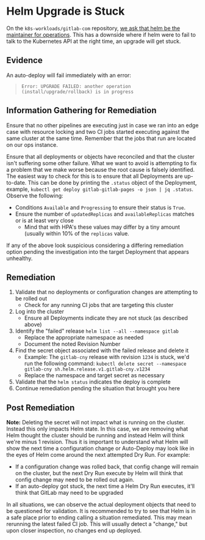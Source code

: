 # Helm Upgrade is Stuck

On the `k8s-workloads/gitlab-com` repository, [we ask that helm be the
maintainer for
operations](https://gitlab.com/gitlab-com/gl-infra/k8s-workloads/gitlab-com/-/blob/bc4d1c0b71668c679200ca282d5cd55a479837b2/bases/helmDefaults.yaml#L5).
This has a downside where if helm were to fail to talk to the Kubernetes API at
the right time, an upgrade will get stuck.

## Evidence

An auto-deploy will fail immediately with an error:

> `Error: UPGRADE FAILED: another operation (install/upgrade/rollback) is in
> progress`

## Information Gathering for Remediation

Ensure that no other pipelines are executing just in case we ran into an edge
case with resource locking and two CI jobs started executing against the same
cluster at the same time.  Remember that the jobs that run are located on our
ops instance.

Ensure that all deployments or objects have reconciled and that the cluster
isn't suffering some other failure.  What we want to avoid is attempting to fix
a problem that we make worse because the root cause is falsely identified.  The
easiest way to check for this is to ensure that all Deployments are up-to-date.
This can be done by printing the `.status` object of the Deployment, example,
`kubectl get deploy gitlab-gitlab-pages -o json | jq .status`.  Observe the
following:

* Conditions `Available` and `Progressing` to ensure their status is `True`.
* Ensure the number of `updatedReplicas` and `availableReplicas` matches or is
  at least very close
  * Mind that with HPA's these values may differ by a tiny amount (usually
    within 10% of the `replicas` value.

If any of the above look suspicious considering a differing remediation option
pending the investigation into the target Deployment that appears unhealthy.

## Remediation

1. Validate that no deployments or configuration changes are attempting to be
   rolled out
   * Check for any running CI jobs that are targeting this cluster
1. Log into the cluster
   * Ensure all Deployments indicate they are not stuck (as described above)
1. Identify the "failed" release `helm list --all --namespace gitlab`
   * Replace the appropriate namespace as needed
   * Document the noted Revision Number
1. Find the secret object associated with the failed release and delete it
   * Example: The `gitlab-cny` release with revision `1234` is stuck, we'd run
     the following command: `kubectl delete secret --namespace gitlab-cny
     sh.helm.release.v1.gitlab-cny.v1234`
   * Replace the namespace and target secret as necessary
1. Validate that the `helm status` indicates the deploy is complete
1. Continue remediation pending the situation that brought you here

## Post Remediation

**Note:** Deleting the secret will not impact what is running on the cluster.
Instead this only impacts Helm state.  In this case, we are removing what Helm
thought the cluster should be running and instead Helm will think we're minus 1
revision.  Thus it is important to understand what Helm will show the next time
a configuration change or Auto-Deploy may look like in the eyes of Helm come
around the next attempted Dry Run.  For example:

* If a configuration change was rolled back, that config change will remain on
  the cluster, but the next Dry Run execute by Helm will think that config
  change may need to be rolled out again.
* If an auto-deploy got stuck, the next time a Helm Dry Run executes, it'll
  think that GitLab may need to be upgraded

In all situations, we can observe the actual deployment objects that need to be
questioned for validation.  It is recommended to try to see that Helm is in a
safe place prior to ending calling a situation remediated.  This may mean
rerunning the latest failed CI job.  This will usually detect a "change," but
upon closer inspection, no changes end up deployed.
